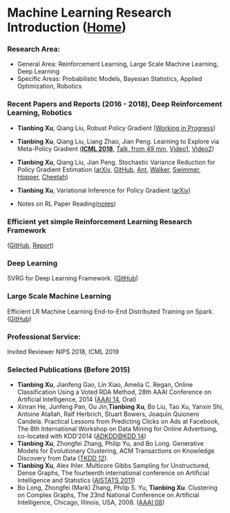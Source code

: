 # Machine Learning Research Introduction ([Home](https://sites.google.com/view/tianbing))
### Research Area:
* General Area: Reinforcement Learning, Large Scale Machine Learning, Deep Learning 
* Specific Areas: Probabilistic Models, Bayesian Statistics, Applied Optimization, Robotics

### Recent Papers and Reports (2016 - 2018), Deep Reinforcement Learning, Robotics
* **Tianbing Xu**, Qiang Liu, Robust Policy Gradient ([Working in Progress](../master/papers/robustRL.pdf))

* **Tianbing Xu**, Qiang Liu, Liang Zhao,  Jian Peng. Learning to Explore via Meta-Policy Gradient 
([**ICML 2018**](http://proceedings.mlr.press/v80/xu18d/xu18d.pdf), 
[Talk, from 49 min](https://videoken.com/embed/CBPyLvc6VMI),
[Video1](https://youtu.be/g5QdMx5HjA8), [Video2](https://youtu.be/J_7-b5zRo9w))

* **Tianbing Xu**, Qiang Liu, Jian Peng.  Stochastic Variance Reduction for Policy Gradient Estimation 
([arXiv](https://arxiv.org/pdf/1710.06034.pdf),
[GitHub](https://github.com/tianbingsz/SVRG),
[Ant](https://www.youtube.com/watch?v=QujVVjcnZRg),
[Walker](https://www.youtube.com/watch?v=ZWG8XyDkbnk),
[Swimmer](https://www.youtube.com/watch?v=dthdNtnhuiM),
[Hopper](https://www.youtube.com/watch?v=9Eu8mmEskwQ),
[Cheetah](https://www.youtube.com/watch?v=YheWgjt9eww))

* **Tianbing Xu**, Variational Inference for Policy Gradient 
([arXiv](https://arxiv.org/pdf/1802.07833.pdf))

* Notes on RL Paper Reading([notes](https://sites.google.com/view/tianbing/home/notes-on-deep-rl?authuser=0))

### Efficient yet simple Reinforcement Learning Research Framework 
([GitHub](https://github.com/tianbingsz/WALL-E), 
[Report](https://github.com/tianbingsz/WALL-E/blob/master/Doc/report.pdf))

### Deep Learning
SVRG for Deep Learning Framework.
([GitHub](https://github.com/tianbingsz/PaddleSVRG))

### Large Scale Machine Learning
Efficient LR Machine Learning End-to-End Distributed Training on Spark.
([GitHub](https://github.com/tianbingsz/sparkLR))

### Professional Service: 
Invited Reviewer NIPS 2018, ICML 2019

### Selected Publications (Before 2015)
* **Tianbing Xu**, Jianfeng Gao, Lin Xiao, Amelia C. Regan, Online Classification Using a Voted RDA Method,  28th AAAI Conference on Artificial Intelligence, 2014 
([AAAI 14](https://www.microsoft.com/en-us/research/publication/online-classification-using-a-voted-rda-method/), Oral)
* Xinran He, Junfeng Pan, Ou Jin,**Tianbing Xu**, Bo Liu, Tao Xu, Yanxin Shi, Antoine Atallah, Ralf Herbrich, Stuart Bowers, Joaquin Quionero Candela. Practical Lessons from Predicting Clicks on Ads at Facebook, The 8th International Workshop on Data Mining for Online Advertising, co-located with KDD’2014 
([ADKDD@KDD 14](https://research.fb.com/publications/practical-lessons-from-predicting-clicks-on-ads-at-facebook/))
* **Tianbing Xu**, Zhongfei Zhang, Philip Yu, and Bo Long. Generative Models for Evolutionary Clustering, ACM Transactions on Knowledge Discovery from Data 
([TKDD 12](https://dl.acm.org/citation.cfm?id=2297459)).
* **Tianbing Xu**, Alex Ihler. Multicore Gibbs Sampling for Unstructured, Dense Graphs, The fourteenth international conference on Artificial Intelligence and Statistics 
([AISTATS 2011](http://proceedings.mlr.press/v15/xu11a/xu11a.pdf))
* Bo Long, Zhongfei (Mark) Zhang, Philip S. Yu, **Tianbing Xu**. Clustering on Complex Graphs, The 23nd National Conference on Artificial Intelligence, Chicago, Illinois, USA, 2008. 
([AAAI 08](https://dl.acm.org/citation.cfm?id=1620174))




